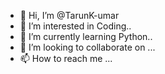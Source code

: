 - 👋 Hi, I’m @TarunK-umar
- 👀 I’m interested in Coding..
- 🌱 I’m currently learning Python..
- 💞️ I’m looking to collaborate on ...
- 📫 How to reach me ...

<!---
TarunK-umar/TarunK-umar is a ✨ special ✨ repository because its `README.md` (this file) appears on your GitHub profile.
You can click the Preview link to take a look at your changes.
--->
